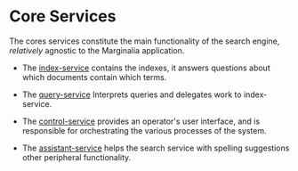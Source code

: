 # Core Services

The cores services constitute the main functionality of the search engine,
*relatively* agnostic to the Marginalia application.

* The [index-service](index-service/) contains the indexes, it answers questions about
  which documents contain which terms.

* The [query-service](query-service/) Interprets queries and delegates work to index-service.
 
* The [control-service](control-service/) provides an operator's user interface, and is responsible
  for orchestrating the various processes of the system. 

* The [assistant-service](assistant-service/) helps the search service with spelling
 suggestions other peripheral functionality.   
